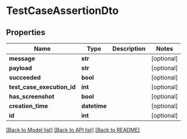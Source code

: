 # TestCaseAssertionDto

## Properties
Name | Type | Description | Notes
------------ | ------------- | ------------- | -------------
**message** | **str** |  | [optional] 
**payload** | **str** |  | [optional] 
**succeeded** | **bool** |  | [optional] 
**test_case_execution_id** | **int** |  | [optional] 
**has_screenshot** | **bool** |  | [optional] 
**creation_time** | **datetime** |  | [optional] 
**id** | **int** |  | [optional] 

[[Back to Model list]](../README.md#documentation-for-models) [[Back to API list]](../README.md#documentation-for-api-endpoints) [[Back to README]](../README.md)



